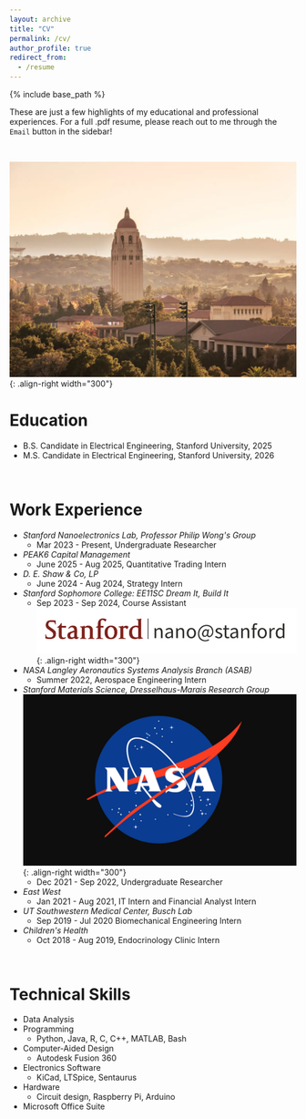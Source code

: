 ```yaml
---
layout: archive
title: "CV"
permalink: /cv/
author_profile: true
redirect_from:
  - /resume
---
```


{% include base_path %}

These are just a few highlights of my educational and professional experiences. For a full .pdf resume, please reach out to me through the `Email` button in the sidebar!

<br/>

![POV](/images/stanford2.png){: .align-right width="300"}

Education
======
* B.S. Candidate in Electrical Engineering, Stanford University, 2025
* M.S. Candidate in Electrical Engineering, Stanford University, 2026

<br/>

Work Experience
======
* *Stanford Nanoelectronics Lab, Professor Philip Wong's Group*
  * Mar 2023 - Present, Undergraduate Researcher
* *PEAK6 Capital Management*
  * June 2025 - Aug 2025, Quantitative Trading Intern
* *D. E. Shaw & Co, LP*
  * June 2024 - Aug 2024, Strategy Intern
* *Stanford Sophomore College: EE11SC Dream It, Build It*
  * Sep 2023 - Sep 2024, Course Assistant
![POV](/images/nano.png){: .align-right width="300"}
* *NASA Langley Aeronautics Systems Analysis Branch (ASAB)*
  * Summer 2022, Aerospace Engineering Intern
* *Stanford Materials Science, Dresselhaus-Marais Research Group*
![POV](/images/nasa.png){: .align-right width="300"}
  * Dec 2021 - Sep 2022, Undergraduate Researcher
* *East West*
  * Jan 2021 - Aug 2021, IT Intern and Financial Analyst Intern
* *UT Southwestern Medical Center, Busch Lab*
  * Sep 2019 - Jul 2020 Biomechanical Engineering Intern
* *Children's Health*
  * Oct 2018 - Aug 2019, Endocrinology Clinic Intern

<br/>

Technical Skills
======
* Data Analysis
* Programming
  * Python, Java, R, C, C++, MATLAB, Bash
* Computer-Aided Design
  * Autodesk Fusion 360
* Electronics Software
  * KiCad, LTSpice, Sentaurus
* Hardware
  * Circuit design, Raspberry Pi, Arduino
* Microsoft Office Suite

<br/>

